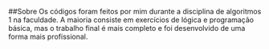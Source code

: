 ##Sobre
Os códigos foram feitos por mim durante a disciplina de algoritmos 1 na faculdade. A maioria consiste em exercícios de lógica e programação básica, mas o trabalho final é mais completo e foi desenvolvido de uma forma mais profissional.
